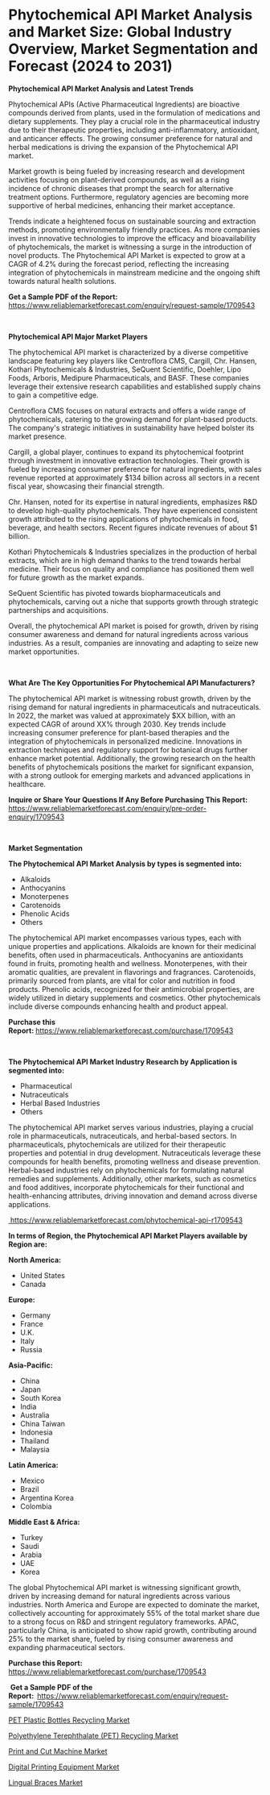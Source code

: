 <p><h1>Phytochemical API Market Analysis and Market Size: Global Industry Overview, Market Segmentation and Forecast (2024 to 2031)</h1></p><p><strong>Phytochemical API Market Analysis and Latest Trends</strong></p>
<p><p>Phytochemical APIs (Active Pharmaceutical Ingredients) are bioactive compounds derived from plants, used in the formulation of medications and dietary supplements. They play a crucial role in the pharmaceutical industry due to their therapeutic properties, including anti-inflammatory, antioxidant, and anticancer effects. The growing consumer preference for natural and herbal medications is driving the expansion of the Phytochemical API market.</p><p>Market growth is being fueled by increasing research and development activities focusing on plant-derived compounds, as well as a rising incidence of chronic diseases that prompt the search for alternative treatment options. Furthermore, regulatory agencies are becoming more supportive of herbal medicines, enhancing their market acceptance. </p><p>Trends indicate a heightened focus on sustainable sourcing and extraction methods, promoting environmentally friendly practices. As more companies invest in innovative technologies to improve the efficacy and bioavailability of phytochemicals, the market is witnessing a surge in the introduction of novel products. The Phytochemical API Market is expected to grow at a CAGR of 4.2% during the forecast period, reflecting the increasing integration of phytochemicals in mainstream medicine and the ongoing shift towards natural health solutions.</p></p>
<p><strong>Get a Sample PDF of the Report:&nbsp;</strong> <a href="https://www.reliablemarketforecast.com/enquiry/request-sample/1709543?utm_campaign=1169&utm_medium=2&utm_source=Github&utm_content=ia&utm_term=21102024&utm_id=phytochemical-api">https://www.reliablemarketforecast.com/enquiry/request-sample/1709543</a></p>
<p>&nbsp;</p>
<p><strong>Phytochemical API Major Market Players</strong></p>
<p><p>The phytochemical API market is characterized by a diverse competitive landscape featuring key players like Centroflora CMS, Cargill, Chr. Hansen, Kothari Phytochemicals & Industries, SeQuent Scientific, Doehler, Lipo Foods, Arboris, Medipure Pharmaceuticals, and BASF. These companies leverage their extensive research capabilities and established supply chains to gain a competitive edge.</p><p>Centroflora CMS focuses on natural extracts and offers a wide range of phytochemicals, catering to the growing demand for plant-based products. The company's strategic initiatives in sustainability have helped bolster its market presence. </p><p>Cargill, a global player, continues to expand its phytochemical footprint through investment in innovative extraction technologies. Their growth is fueled by increasing consumer preference for natural ingredients, with sales revenue reported at approximately $134 billion across all sectors in a recent fiscal year, showcasing their financial strength.</p><p>Chr. Hansen, noted for its expertise in natural ingredients, emphasizes R&D to develop high-quality phytochemicals. They have experienced consistent growth attributed to the rising applications of phytochemicals in food, beverage, and health sectors. Recent figures indicate revenues of about $1 billion.</p><p>Kothari Phytochemicals & Industries specializes in the production of herbal extracts, which are in high demand thanks to the trend towards herbal medicine. Their focus on quality and compliance has positioned them well for future growth as the market expands.</p><p>SeQuent Scientific has pivoted towards biopharmaceuticals and phytochemicals, carving out a niche that supports growth through strategic partnerships and acquisitions. </p><p>Overall, the phytochemical API market is poised for growth, driven by rising consumer awareness and demand for natural ingredients across various industries. As a result, companies are innovating and adapting to seize new market opportunities.</p></p>
<p>&nbsp;</p>
<p><strong>What Are The Key Opportunities For Phytochemical API Manufacturers?</strong></p>
<p><p>The phytochemical API market is witnessing robust growth, driven by the rising demand for natural ingredients in pharmaceuticals and nutraceuticals. In 2022, the market was valued at approximately $XX billion, with an expected CAGR of around XX% through 2030. Key trends include increasing consumer preference for plant-based therapies and the integration of phytochemicals in personalized medicine. Innovations in extraction techniques and regulatory support for botanical drugs further enhance market potential. Additionally, the growing research on the health benefits of phytochemicals positions the market for significant expansion, with a strong outlook for emerging markets and advanced applications in healthcare.</p></p>
<p><strong>Inquire or Share Your Questions If Any Before Purchasing This Report:</strong> <a href="https://www.reliablemarketforecast.com/enquiry/pre-order-enquiry/1709543?utm_campaign=1169&utm_medium=2&utm_source=Github&utm_content=ia&utm_term=21102024&utm_id=phytochemical-api">https://www.reliablemarketforecast.com/enquiry/pre-order-enquiry/1709543</a></p>
<p>&nbsp;</p>
<p><strong>Market Segmentation</strong></p>
<p><strong>The Phytochemical API Market Analysis by types is segmented into:</strong></p>
<p><ul><li>Alkaloids</li><li>Anthocyanins</li><li>Monoterpenes</li><li>Carotenoids</li><li>Phenolic Acids</li><li>Others</li></ul></p>
<p><p>The phytochemical API market encompasses various types, each with unique properties and applications. Alkaloids are known for their medicinal benefits, often used in pharmaceuticals. Anthocyanins are antioxidants found in fruits, promoting health and wellness. Monoterpenes, with their aromatic qualities, are prevalent in flavorings and fragrances. Carotenoids, primarily sourced from plants, are vital for color and nutrition in food products. Phenolic acids, recognized for their antimicrobial properties, are widely utilized in dietary supplements and cosmetics. Other phytochemicals include diverse compounds enhancing health and product appeal.</p></p>
<p><strong>Purchase this Report:&nbsp;</strong><a href="https://www.reliablemarketforecast.com/purchase/1709543?utm_campaign=1169&utm_medium=2&utm_source=Github&utm_content=ia&utm_term=21102024&utm_id=phytochemical-api">https://www.reliablemarketforecast.com/purchase/1709543</a></p>
<p>&nbsp;</p>
<p><strong>The Phytochemical API Market Industry Research by Application is segmented into:</strong></p>
<p><ul><li>Pharmaceutical</li><li>Nutraceuticals</li><li>Herbal Based Industries</li><li>Others</li></ul></p>
<p><p>The phytochemical API market serves various industries, playing a crucial role in pharmaceuticals, nutraceuticals, and herbal-based sectors. In pharmaceuticals, phytochemicals are utilized for their therapeutic properties and potential in drug development. Nutraceuticals leverage these compounds for health benefits, promoting wellness and disease prevention. Herbal-based industries rely on phytochemicals for formulating natural remedies and supplements. Additionally, other markets, such as cosmetics and food additives, incorporate phytochemicals for their functional and health-enhancing attributes, driving innovation and demand across diverse applications.</p></p>
<p><a href="https://www.reliablemarketforecast.com/phytochemical-api-r1709543?utm_campaign=1169&utm_medium=2&utm_source=Github&utm_content=ia&utm_term=21102024&utm_id=phytochemical-api">&nbsp;https://www.reliablemarketforecast.com/phytochemical-api-r1709543</a></p>
<p><strong>In terms of Region, the Phytochemical API Market Players available by Region are:</strong></p>
<p>
    <p> <strong> North America: </strong>
        <ul>
            <li>United States</li>
            <li>Canada</li>
        </ul>
        </p> 
    <p> <strong> Europe: </strong>
        <ul>
            <li>Germany</li>
            <li>France</li>
            <li>U.K.</li>
            <li>Italy</li>
            <li>Russia</li>
        </ul>
        </p> 
    <p> <strong> Asia-Pacific: </strong>
        <ul>
            <li>China</li>
            <li>Japan</li>
            <li>South Korea</li>
            <li>India</li>
            <li>Australia</li>
            <li>China Taiwan</li>
            <li>Indonesia</li>
            <li>Thailand</li>
            <li>Malaysia</li>
        </ul>
        </p> 
    <p> <strong> Latin America: </strong>
        <ul>
            <li>Mexico</li>
            <li>Brazil</li>
            <li>Argentina Korea</li>
            <li>Colombia</li>
        </ul>
        </p> 
    <p> <strong> Middle East & Africa: </strong>
        <ul>
            <li>Turkey</li>
            <li>Saudi</li>
            <li>Arabia</li>
            <li>UAE</li>
            <li>Korea</li>
        </ul>
    </p>
    </p>
<p><p>The global Phytochemical API market is witnessing significant growth, driven by increasing demand for natural ingredients across various industries. North America and Europe are expected to dominate the market, collectively accounting for approximately 55% of the total market share due to a strong focus on R&D and stringent regulatory frameworks. APAC, particularly China, is anticipated to show rapid growth, contributing around 25% to the market share, fueled by rising consumer awareness and expanding pharmaceutical sectors.</p></p>
<p><strong>Purchase this Report: </strong><a href="https://www.reliablemarketforecast.com/purchase/1709543?utm_campaign=1169&utm_medium=2&utm_source=Github&utm_content=ia&utm_term=21102024&utm_id=phytochemical-api">https://www.reliablemarketforecast.com/purchase/1709543</a></p>
<p>&nbsp;<strong>Get a Sample PDF of the Report:&nbsp;&nbsp;</strong><a href="https://www.reliablemarketforecast.com/enquiry/request-sample/1709543?utm_campaign=1169&utm_medium=2&utm_source=Github&utm_content=ia&utm_term=21102024&utm_id=phytochemical-api">https://www.reliablemarketforecast.com/enquiry/request-sample/1709543</a></p>
<p><strong></strong></p>
<p><p><a href="https://github.com/nenitafam9o0/Market-Research-Report-List-1/blob/main/pet-plastic-bottles-recycling-market.md?utm_campaign=1169&utm_medium=2&utm_source=Github&utm_content=ia&utm_term=21102024&utm_id=phytochemical-api">PET Plastic Bottles Recycling Market</a></p><p><a href="https://github.com/bailee2qhthar/Market-Research-Report-List-1/blob/main/polyethylene-terephthalate-pet-recycling-market.md?utm_campaign=1169&utm_medium=2&utm_source=Github&utm_content=ia&utm_term=21102024&utm_id=phytochemical-api">Polyethylene Terephthalate (PET) Recycling Market</a></p><p><a href="https://issuu.com/reportprime-2/docs/print-and-cut-machine-market-size-2_2871473c71d5e0?utm_campaign=1169&utm_medium=2&utm_source=Github&utm_content=ia&utm_term=21102024&utm_id=phytochemical-api">Print and Cut Machine Market</a></p><p><a href="https://issuu.com/reportprime-2/docs/digital-printing-equipment-market-s_fe8e53c66dfc9f?utm_campaign=1169&utm_medium=2&utm_source=Github&utm_content=ia&utm_term=21102024&utm_id=phytochemical-api">Digital Printing Equipment Market</a></p><p><a href="https://www.linkedin.com/pulse/charting-future-comprehensive-analysis-global-lingual-tdn2c?utm_campaign=1169&utm_medium=2&utm_source=Github&utm_content=ia&utm_term=21102024&utm_id=phytochemical-api">Lingual Braces Market</a></p></p>